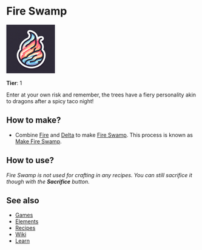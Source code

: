 # Fire Swamp

![](../images/item.fireswamp.png)

**Tier**: 1

Enter at your own risk and remember, the trees have a fiery personality akin to dragons after a spicy taco night!

## How to make?

* Combine [Fire](/wiki/elements/fire) and [Delta](/wiki/elements/delta) to make [Fire Swamp](/wiki/elements/fire-swamp). This process is known as [Make Fire Swamp](/wiki/recipes/make-fire-swamp).

## How to use?

_Fire Swamp is not used for crafting in any recipes. You can still sacrifice it though with the **Sacrifice** button._

## See also

* [Games](/wiki/games)
* [Elements](/wiki/elements)
* [Recipes](/wiki/recipes)
* [Wiki](/wiki/index)
* [Learn](/learn/index)